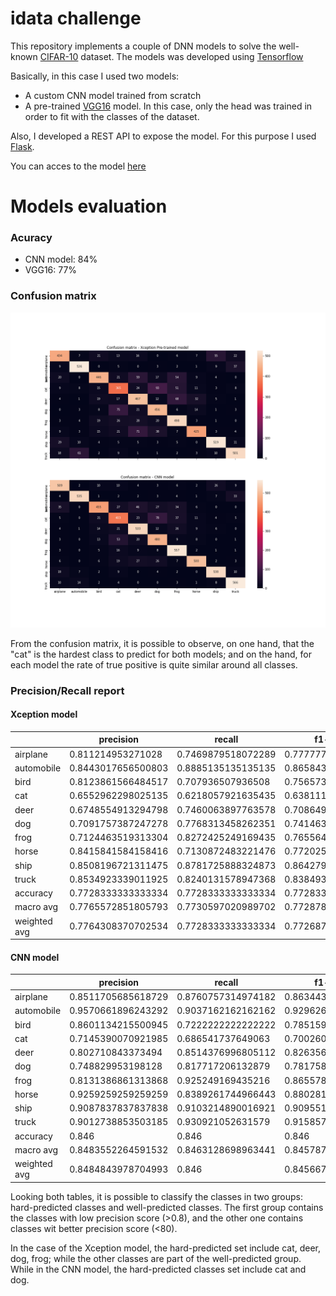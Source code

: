 # idata challenge

This repository implements a couple of DNN models to solve the well-known [CIFAR-10](https://www.cs.toronto.edu/~kriz/cifar.html) dataset. The models was developed using [Tensorflow](https://www.tensorflow.org/)

Basically, in this case I used two models:

- A custom CNN model trained from scratch
- A pre-trained [VGG16](https://www.tensorflow.org/api_docs/python/tf/keras/applications/vgg16/VGG16) model. In this case, only the head was trained in order to fit with the classes of the dataset.


Also, I developed a REST API to expose the model. For this purpose I used [Flask](https://flask.palletsprojects.com/en/2.0.x/).

You can acces to the model [here](https://drive.google.com/drive/folders/175HlLGUiLHWZw8YcJofASzNajTS3id6g?usp=sharing)


# Models evaluation

### Acuracy

- CNN model: 84%
- VGG16: 77%

### Confusion matrix

![Consfusion matrix](https://github.com/ignaciogatti/idata_challenge/blob/main/images/confusion_matrix.png)

From the confusion matrix, it is possible to observe, on one hand, that the "cat" is the hardest class to predict for both models; and on the hand, for each model the rate of true positive is quite similar around all classes. 


### Precision/Recall report

#### Xception model

|              | precision          | recall             | f1-score           | support            |
|--------------|--------------------|--------------------|--------------------|--------------------|
| airplane     | 0.811214953271028  | 0.7469879518072289 | 0.7777777777777777 | 581.0              |
| automobile   | 0.8443017656500803 | 0.8885135135135135 | 0.8658436213991769 | 592.0              |
| bird         | 0.8123861566484517 | 0.707936507936508  | 0.7565733672603902 | 630.0              |
| cat          | 0.6552962298025135 | 0.6218057921635435 | 0.6381118881118881 | 587.0              |
| deer         | 0.6748554913294798 | 0.7460063897763578 | 0.708649468892261  | 626.0              |
| dog          | 0.7091757387247278 | 0.7768313458262351 | 0.7414634146341463 | 587.0              |
| frog         | 0.7124463519313304 | 0.8272425249169435 | 0.7655649500384321 | 602.0              |
| horse        | 0.8415841584158416 | 0.7130872483221476 | 0.7720254314259763 | 596.0              |
| ship         | 0.8508196721311475 | 0.8781725888324873 | 0.8642797668609492 | 591.0              |
| truck        | 0.8534923339011925 | 0.8240131578947368 | 0.8384937238493724 | 608.0              |
| accuracy     | 0.7728333333333334 | 0.7728333333333334 | 0.7728333333333334 | 0.7728333333333334 |
| macro avg    | 0.7765572851805793 | 0.7730597020989702 | 0.7728783410250369 | 6000.0             |
| weighted avg | 0.7764308370702534 | 0.7728333333333334 | 0.7726875979563305 | 6000.0             |


#### CNN model

|              | precision          | recall             | f1-score           | support |
|--------------|--------------------|--------------------|--------------------|---------|
| airplane     | 0.8511705685618729 | 0.8760757314974182 | 0.8634435962680237 | 581.0   |
| automobile   | 0.9570661896243292 | 0.9037162162162162 | 0.9296264118158123 | 592.0   |
| bird         | 0.8601134215500945 | 0.7222222222222222 | 0.7851596203623813 | 630.0   |
| cat          | 0.7145390070921985 | 0.686541737649063  | 0.7002606429192008 | 587.0   |
| deer         | 0.802710843373494  | 0.8514376996805112 | 0.8263565891472869 | 626.0   |
| dog          | 0.748829953198128  | 0.817717206132879  | 0.7817589576547231 | 587.0   |
| frog         | 0.8131386861313868 | 0.925249169435216  | 0.8655788655788655 | 602.0   |
| horse        | 0.9259259259259259 | 0.8389261744966443 | 0.8802816901408451 | 596.0   |
| ship         | 0.9087837837837838 | 0.9103214890016921 | 0.9095519864750633 | 591.0   |
| truck        | 0.9012738853503185 | 0.930921052631579  | 0.9158576051779935 | 608.0   |
| accuracy     | 0.846              | 0.846              | 0.846              | 0.846   |
| macro avg    | 0.8483552264591532 | 0.8463128698963441 | 0.8457875965540195 | 6000.0  |
| weighted avg | 0.8484843978704993 | 0.846              | 0.8456679781259134 | 6000.0  |

Looking both tables, it is possible to classify the classes in two groups: hard-predicted classes and well-predicted classes. The first group contains the classes with low precision score (>0.8), and the other one contains classes wit better precision score (<80).

In the case of the Xception model, the hard-predicted set include cat, deer, dog, frog; while the other classes are part of the well-predicted group. While in the CNN model, the hard-predicted classes set include cat and dog.

